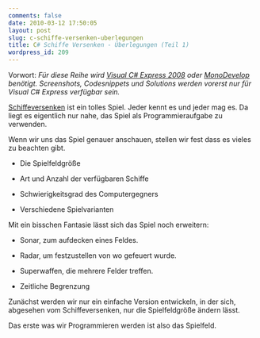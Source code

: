 ```yaml
---
comments: false
date: 2010-03-12 17:50:05
layout: post
slug: c-schiffe-versenken-uberlegungen
title: C# Schiffe Versenken - Überlegungen (Teil 1)
wordpress_id: 209
---
```


Vorwort: _Für diese Reihe wird [Visual  C# Express 2008](http://www.microsoft.com/germany/Express/product/visualcsharpexpress.aspx) oder [MonoDevelop](http://monodevelop.com/) benötigt. Screenshots, Codesnippets und Solutions werden vorerst nur  für Visual C# Express verfügbar sein._

[Schiffeversenken](http://de.wikipedia.org/wiki/Schiffe_versenken) ist ein tolles Spiel. Jeder kennt es und jeder mag es.
Da liegt es eigentlich nur nahe, das Spiel als Programmieraufgabe zu verwenden.

Wenn wir uns das Spiel genauer anschauen, stellen wir fest dass es vieles zu beachten gibt.



	
  * Die Spielfeldgröße

	
  * Art und Anzahl der verfügbaren Schiffe

	
  * Schwierigkeitsgrad des Computergegners

	
  * Verschiedene Spielvarianten


Mit ein bisschen Fantasie lässt sich das Spiel noch erweitern:

	
  * Sonar, zum aufdecken eines Feldes.

	
  * Radar, um festzustellen von wo gefeuert wurde.

	
  * Superwaffen, die mehrere Felder treffen.

	
  * Zeitliche Begrenzung


Zunächst werden wir nur ein einfache Version entwickeln, in der sich, abgesehen vom Schiffeversenken, nur die Spielfeldgröße ändern lässt.

Das erste was wir Programmieren werden ist also das Spielfeld.

